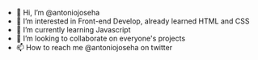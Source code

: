 - 👋 Hi, I’m @antoniojoseha
- 👀 I’m interested in Front-end Develop, already learned HTML and CSS 
- 🌱 I’m currently learning Javascript
- 💞️ I’m looking to collaborate on everyone's projects
- 📫 How to reach me @antoniojoseha on twitter

<!---
antoniojoseha/antoniojoseha is a ✨ special ✨ repository because its `README.md` (this file) appears on your GitHub profile.
You can click the Preview link to take a look at your changes.
--->
